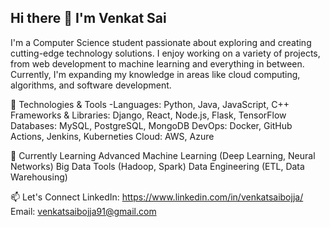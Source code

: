 ## Hi there 👋 I'm Venkat Sai



I'm a Computer Science student passionate about exploring and creating cutting-edge technology solutions. I enjoy working on a variety of projects, from web development to machine learning and everything in between. Currently, I'm expanding my knowledge in areas like cloud computing, algorithms, and software development.

🔧 Technologies & Tools
-Languages: Python, Java, JavaScript, C++
Frameworks & Libraries: Django, React, Node.js, Flask, TensorFlow
Databases: MySQL, PostgreSQL, MongoDB
DevOps: Docker, GitHub Actions, Jenkins, Kuberneties
Cloud: AWS, Azure

🌱 Currently Learning
Advanced Machine Learning (Deep Learning, Neural Networks)
Big Data Tools (Hadoop, Spark)
Data Engineering (ETL, Data Warehousing)

📫 Let's Connect
LinkedIn: https://www.linkedin.com/in/venkatsaibojja/
Email: venkatsaibojja91@gmail.com


